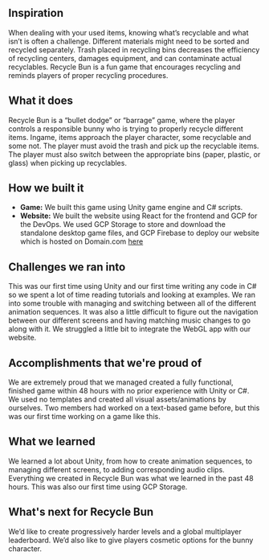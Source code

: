 ## Inspiration
When dealing with your used items, knowing what’s recyclable and what isn’t is often a challenge. Different materials might need to be sorted and recycled separately. Trash placed in recycling bins decreases the efficiency of recycling centers, damages equipment, and can contaminate actual recyclables. Recycle Bun is a fun game that encourages recycling and reminds players of proper recycling procedures.

## What it does
Recycle Bun is a “bullet dodge” or “barrage” game, where the player controls a responsible bunny who is trying to properly recycle different items. Ingame, items approach the player character, some recyclable and some not. The player must avoid the trash and pick up the recyclable items. The player must also switch between the appropriate bins (paper, plastic, or glass) when picking up recyclables.

## How we built it
- **Game:** We built this game using Unity game engine and C# scripts.
- **Website:** We built the website using React for the frontend and GCP for the DevOps. We used GCP Storage to store and download the standalone desktop game files, and GCP Firebase to deploy our website which is hosted on Domain.com [here](https://recyclebun-recycleorberecycled.space/)

## Challenges we ran into
This was our first time using Unity and our first time writing any code in C# so we spent a lot of time reading tutorials and looking at examples. We ran into some trouble with managing and switching between all of the different animation sequences. It was also a little difficult to figure out the navigation between our different screens and having matching music changes to go along with it. We struggled a little bit to integrate the WebGL app with our website.

## Accomplishments that we're proud of
We are extremely proud that we managed created a fully functional, finished game within 48 hours with no prior experience with Unity or C#. We used no templates and created all visual assets/animations by ourselves. Two members had worked on a text-based game before, but this was our first time working on a game like this.

## What we learned
We learned a lot about Unity, from how to create animation sequences, to managing different screens, to adding corresponding audio clips. Everything we created in Recycle Bun was what we learned in the past 48 hours. This was also our first time using GCP Storage.

## What's next for Recycle Bun
We’d like to create progressively harder levels and a global multiplayer leaderboard. We’d also like to give players cosmetic options for the bunny character.
